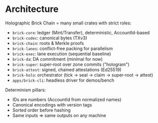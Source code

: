 # Architecture

Holographic Brick Chain = many small crates with strict roles:

- `brick-core`: ledger (Mint/Transfer), deterministic, AccountId-based
- `brick-codec`: canonical bytes (TXv3)
- `brick-chain`: roots & Merkle proofs
- `brick-lanes`: conflict-free packing for parallelism
- `brick-exec`: lane execution (sequential baseline)
- `brick-da`: DA commitment (minimal for now)
- `brick-super`: super-root over zone commits ("hologram")
- `brick-attest`: signed, chained attestations (Ed25519)
- `brick-holo`: orchestrator (tick → seal → claim → super-root → attest)
- `apps/brick-cli`: headless driver for demos/bench

Determinism pillars:
- IDs are numbers (AccountId from normalized names)
- Canonical encodings with version tags
- Sorted order before hashing
- Same inputs => same outputs on any machine
